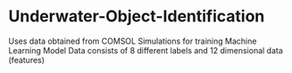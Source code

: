 # Underwater-Object-Identification
Uses data obtained from COMSOL Simulations for training Machine Learning Model
Data consists of 8 different labels and 12 dimensional data (features)

